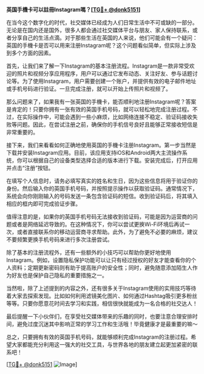 **英国手機卡可以註冊Instagram嗎？[[TG💪+ @donk5151](https://t.me/s/donk5151)]**

在当今这个数字化的时代，社交媒体已经成为人们日常生活中不可或缺的一部分。无论是在国内还是国外，很多人都会通过社交媒体平台与朋友、家人保持联系，或者分享自己的生活点滴。对于那些生活在英国的人来说，他们可能会有一个疑问：英国的手機卡是否可以用来注册Instagram呢？这个问题看似简单，但实际上涉及到多个方面的因素。

首先，让我们来了解一下Instagram的基本注册流程。Instagram是一款非常受欢迎的照片和视频分享应用程序，用户可以通过它发布动态、关注好友、参与话题讨论等。为了使用Instagram，用户需要创建一个账户，并提供有效的电子邮件地址或手机号码进行验证。一旦完成注册，就可以开始上传照片和视频了。

那么问题来了，如果我有一张英国的手機卡，能否顺利地注册Instagram呢？答案是肯定的！只要你拥有一张有效的英国手机号码，就可以轻松地完成注册过程。不过，在实际操作中，可能会遇到一些小麻烦，比如网络连接不稳定、验证码接收失败等问题。因此，在尝试注册之前，确保你的手机信号良好且能够正常接收短信是非常重要的。

接下来，我们来看看如何正确地使用英国的手機卡注册Instagram。第一步当然是下载并安装Instagram应用。目前，该应用支持iOS和Android两大主流操作系统，你可以根据自己的设备类型选择合适的版本进行下载。安装完成后，打开应用并点击“注册”按钮。

在填写个人信息时，请务必填写真实的姓名和生日，因为这些信息将用于验证你的身份。然后输入你的英国手机号码，并按照提示操作以获取验证码。通常情况下，系统会向你刚刚输入的号码发送一条包含验证码的短信。收到验证码后，将其填入相应的框内即可完成验证步骤。

值得注意的是，如果你的英国手机号码无法接收到验证码，可能是因为运营商的问题或者是网络延迟导致的。在这种情况下，你可以尝试更换Wi-Fi环境后再试一次，或者直接联系你的移动运营商寻求帮助。此外，为了避免不必要的麻烦，建议不要频繁更换手机号码来进行多次注册尝试。

除了基本的注册流程外，还有一些额外的小技巧可以帮助你更好地使用Instagram。例如，设置隐私保护功能可以让只有经过授权的好友才能查看你的个人资料；定期更新密码则有助于提高账户的安全性；同时，避免随意添加陌生人作为好友也是保护自己隐私的重要措施之一。

当然啦，除了上述提到的内容之外，还有很多关于Instagram使用的实用技巧等待着大家去探索发现。比如如何利用滤镜美化图片、如何通过Hashtag吸引更多粉丝等等。只要你愿意花时间去学习和实践，相信很快就能成为一名合格的社交达人！

最后提醒一下小伙伴们，在享受社交媒体带来的乐趣的同时，也要注意合理安排时间，避免过度沉迷其中影响正常的学习工作和生活哦！毕竟健康才是最重要的嘛～

总之，只要拥有有效的英国手机号码，就能够顺利完成Instagram的注册过程。希望大家都能充分利用这一强大的社交工具，与世界各地的朋友建立起更加紧密的联系吧！

[[TG💪+ @donk5151](https://t.me/s/donk5151) ![Image](https://i.postimg.cc/rwNCRYN7/Snipaste-2025-04-30-17-27-05.png)]
